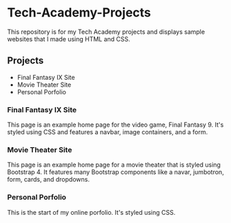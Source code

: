 # Tech-Academy-Projects
This repository is for my Tech Academy projects and displays sample websites that I made using HTML and CSS. 

## Projects
- Final Fantasy IX Site
- Movie Theater Site
- Personal Porfolio



### Final Fantasy IX Site
This page is an example home page for the video game, Final Fantasy 9. It's styled using CSS and features a navbar, image containers, and a form. 

### Movie Theater Site
This page is an example home page for a movie theater that is styled using Bootstrap 4. It features many Bootstrap components like a navar, jumbotron, form, cards, and dropdowns. 

### Personal Porfolio
This is the start of my online porfolio. It's styled using CSS.
